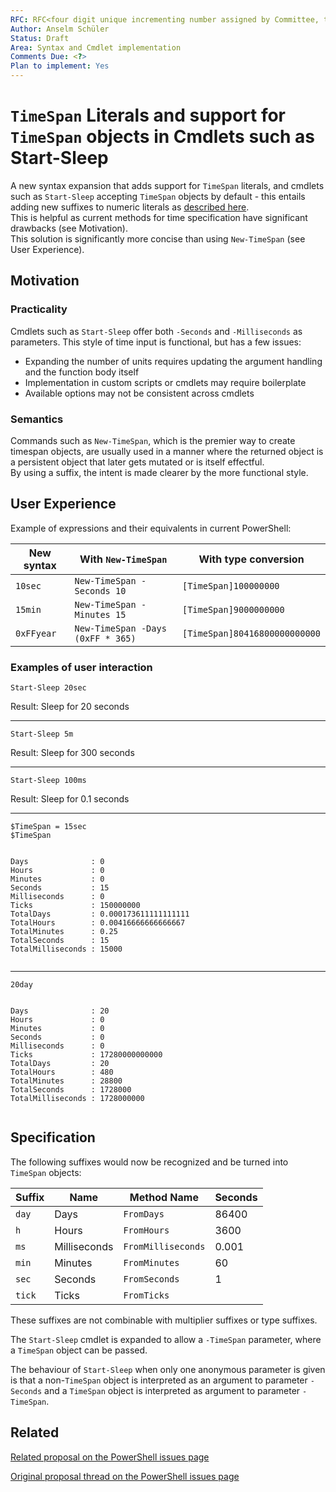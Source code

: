```yaml
---
RFC: RFC<four digit unique incrementing number assigned by Committee, this shall be left blank by the author>
Author: Anselm Schüler
Status: Draft
Area: Syntax and Cmdlet implementation
Comments Due: <?>
Plan to implement: Yes
---
```


# `TimeSpan` Literals and support for `TimeSpan` objects in Cmdlets such as Start-Sleep

A new syntax expansion that adds support for `TimeSpan` literals, and cmdlets such as `Start-Sleep` accepting `TimeSpan` objects by default - this entails adding new suffixes to numeric literals as [described here](https://docs.microsoft.com/en-us/powershell/module/Microsoft.PowerShell.Core/About/about_numeric_literals?view=powershell-7).  
This is helpful as current methods for time specification have significant drawbacks (see Motivation).  
This solution is significantly more concise than using `New-TimeSpan` (see User Experience).

## Motivation

### Practicality

Cmdlets such as `Start-Sleep` offer both `-Seconds` and `-Milliseconds` as parameters.
This style of time input is functional, but has a few issues:

- Expanding the number of units requires updating the argument handling and the function body itself
- Implementation in custom scripts or cmdlets may require boilerplate
- Available options may not be consistent across cmdlets

### Semantics

Commands such as `New-TimeSpan`, which is the premier way to create timespan objects, are usually used in a manner where the returned object is a persistent object that later gets mutated or is itself effectful.  
By using a suffix, the intent is made clearer by the more functional style.

## User Experience

Example of expressions and their equivalents in current PowerShell:

| New syntax | With `New-TimeSpan` | With type conversion |
| --- | --- | --- |
| `10sec` | `New-TimeSpan -Seconds 10` | `[TimeSpan]100000000` |
| `15min` | `New-TimeSpan -Minutes 15` | `[TimeSpan]9000000000` |
| `0xFFyear` | `New-TimeSpan -Days (0xFF * 365)` | `[TimeSpan]80416800000000000` |

### Examples of user interaction

```pwsh
Start-Sleep 20sec
```

Result: Sleep for 20 seconds

---

```pwsh
Start-Sleep 5m
```

Result: Sleep for 300 seconds

---

```pwsh
Start-Sleep 100ms
```

Result: Sleep for 0.1 seconds

---

```pwsh
$TimeSpan = 15sec
$TimeSpan
```

```none

Days              : 0
Hours             : 0
Minutes           : 0
Seconds           : 15
Milliseconds      : 0
Ticks             : 150000000
TotalDays         : 0.000173611111111111
TotalHours        : 0.00416666666666667
TotalMinutes      : 0.25
TotalSeconds      : 15
TotalMilliseconds : 15000


```

---

```pwsh
20day
```

```none

Days              : 20
Hours             : 0
Minutes           : 0
Seconds           : 0
Milliseconds      : 0
Ticks             : 17280000000000
TotalDays         : 20
TotalHours        : 480
TotalMinutes      : 28800
TotalSeconds      : 1728000
TotalMilliseconds : 1728000000


```

## Specification

The following suffixes would now be recognized and be turned into `TimeSpan` objects:

| Suffix    | Name          | Method Name           | Seconds  |
|-----------|---------------|-----------------------|----------|
| `day`     | Days          | `FromDays`            | 86400    |
| `h`       | Hours         | `FromHours`           | 3600     |
| `ms`      | Milliseconds  | `FromMilliseconds`    | 0.001    |
| `min`     | Minutes       | `FromMinutes`         | 60       |
| `sec`     | Seconds       | `FromSeconds`         | 1        |
| `tick`    | Ticks         | `FromTicks`           |          |

These suffixes are not combinable with multiplier suffixes or type suffixes.

The `Start-Sleep` cmdlet is expanded to allow a `-TimeSpan` parameter, where a `TimeSpan` object can be passed.

The behaviour of `Start-Sleep` when only one anonymous parameter is given is that a non-`TimeSpan` object is interpreted as an argument to parameter `-Seconds` and a `TimeSpan` object is interpreted as argument to parameter `-TimeSpan`.

## Related

[Related proposal on the PowerShell issues page](https://github.com/PowerShell/PowerShell/issues/10712)

[Original proposal thread on the PowerShell issues page](https://github.com/PowerShell/PowerShell/issues/12305)
